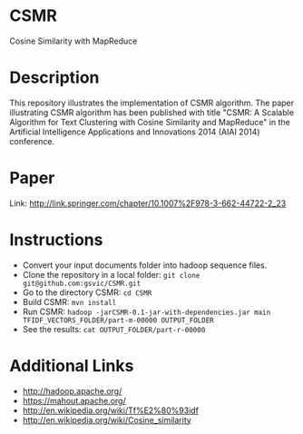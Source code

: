 CSMR
====

Cosine Similarity with MapReduce

Description
====
This repository illustrates the implementation of CSMR algorithm. The paper illustrating CSMR algorithm has been published  with title "CSMR: A Scalable Algorithm for Text Clustering with Cosine Similarity and MapReduce" in the Artificial Intelligence Applications and Innovations 2014 (AIAI 2014) conference.

Paper
====
Link: http://link.springer.com/chapter/10.1007%2F978-3-662-44722-2_23

Instructions
====
* Convert your input documents folder into hadoop sequence files.
* Clone the repository in a local folder: `git clone git@github.com:gsvic/CSMR.git`
* Go to the directory CSMR: `cd CSMR`
* Build CSMR: `mvn install`
* Run CSMR: `hadoop -jarCSMR-0.1-jar-with-dependencies.jar main TFIDF_VECTORS_FOLDER/part-m-00000 OUTPUT_FOLDER`
* See the results: `cat OUTPUT_FOLDER/part-r-00000`

Additional Links
====
* http://hadoop.apache.org/
* https://mahout.apache.org/
* http://en.wikipedia.org/wiki/Tf%E2%80%93idf
* http://en.wikipedia.org/wiki/Cosine_similarity
